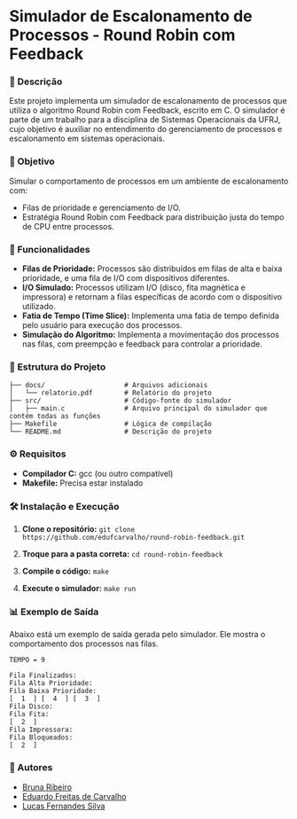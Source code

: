 # Simulador de Escalonamento de Processos - Round Robin com Feedback

### 📘 Descrição
Este projeto implementa um simulador de escalonamento de processos que utiliza o algoritmo Round Robin com Feedback, escrito em C. O simulador é parte de um trabalho para a disciplina de Sistemas Operacionais da UFRJ, cujo objetivo é auxiliar no entendimento do gerenciamento de processos e escalonamento em sistemas operacionais.

### 🎯 Objetivo
Simular o comportamento de processos em um ambiente de escalonamento com:
- Filas de prioridade e gerenciamento de I/O.
- Estratégia Round Robin com Feedback para distribuição justa do tempo de CPU entre processos.

### 🚀 Funcionalidades
- **Filas de Prioridade:** Processos são distribuídos em filas de alta e baixa prioridade, e uma fila de I/O com dispositivos diferentes.
- **I/O Simulado:** Processos utilizam I/O (disco, fita magnética e impressora) e retornam a filas específicas de acordo com o dispositivo utilizado.
- **Fatia de Tempo (Time Slice):** Implementa uma fatia de tempo definida pelo usuário para execução dos processos.
- **Simulação do Algoritmo:** Implementa a movimentação dos processos nas filas, com preempção e feedback para controlar a prioridade.

### 📂 Estrutura do Projeto

    ├── docs/                    # Arquivos adicionais
    │   └── relatorio.pdf        # Relatório do projeto
    ├── src/                     # Código-fonte do simulador
    │   ├── main.c               # Arquivo principal do simulador que contém todas as funções
    ├── Makefile                 # Lógica de compilação
    └── README.md                # Descrição do projeto

### ⚙️ Requisitos
- **Compilador C:** gcc (ou outro compatível)
- **Makefile:** Precisa estar instalado

### 🛠️ Instalação e Execução

1. **Clone o repositório:**
  ```git clone https://github.com/edufcarvalho/round-robin-feedback.git```

2. **Troque para a pasta correta:**
  ```cd round-robin-feedback```

3. **Compile o código:**
  ```make```

4. **Execute o simulador:**
  ```make run```

### 📊 Exemplo de Saída
Abaixo está um exemplo de saída gerada pelo simulador. Ele mostra o comportamento dos processos nas filas.

```plaintext
TEMPO = 9 

Fila Finalizados:
Fila Alta Prioridade:
Fila Baixa Prioridade:
[  1  ] [  4  ] [  3  ]
Fila Disco:
Fila Fita:
[  2  ]
Fila Impressora:
Fila Bloqueados:
[  2  ]
```

### 👥 Autores
- [Bruna Ribeiro](https://github.com/brunapr)
- [Eduardo Freitas de Carvalho](https://github.com/edufcarvalho)
- [Lucas Fernandes Silva](https://github.com/fslucasfs)

